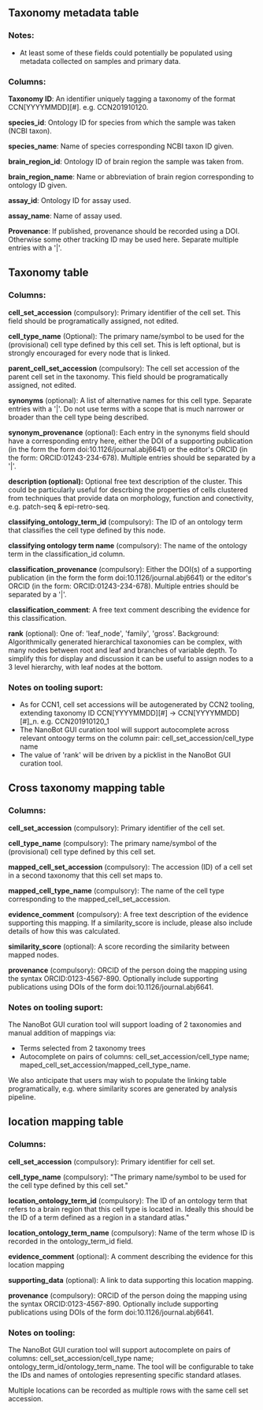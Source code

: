## Taxonomy metadata table

### Notes:
* At least some of these fields could potentially be populated using metadata collected on samples and primary data.

### Columns:

**Taxonomy ID**: An identifier uniquely tagging a taxonomy of the format CCN[YYYYMMDD][#]. e.g. CCN201910120.

**species_id**: Ontology ID for species from which the sample was taken (NCBI taxon).

**species_name**: Name of species corresponding NCBI taxon ID given.

**brain_region_id**: Ontology ID of brain region the sample was taken from.

**brain_region_name**: Name or abbreviation of brain region corresponding to ontology ID given.

**assay_id**: Ontology ID for assay used.

**assay_name**: Name of assay used.

**Provenance**: If published, provenance should be recorded using a DOI. Otherwise some other tracking ID may be used here. Separate multiple entries with a '|'.

## Taxonomy table


### Columns:

**cell_set_accession** (compulsory): Primary identifier of the cell set. This field should be programatically assigned, not edited.

**cell_type_name** (Optional): The primary name/symbol to be used for the (provisional) cell type defined by this cell set.  This is left optional, but is strongly encouraged for every node that is linked.

**parent_cell_set_accession** (compulsory): The cell set accession of the parent cell set in the taxonomy. This field should be programatically assigned, not edited.

**synonyms** (optional): A list of alternative names for this cell type. Separate entries with a '|'. Do not use terms with a scope that is much narrower or broader than the cell type being described.

**synonym_provenance** (optional): Each entry in the synonyms field should have a corresponding entry here,  either the DOI of a supporting publication (in the form the form doi:10.1126/journal.abj6641) or the editor's ORCID (in the form: ORCID:01243-234-678).  Multiple entries should be separated by a '|'.

**description (optional):** Optional free text description of the cluster.  This could be particularly useful for descrbing the properties of cells clustered from techniques that provide data on morphology, function and conectivity, e.g. patch-seq & epi-retro-seq.

**classifying_ontology_term_id** (compulsory): The ID of an ontology term that classifies the cell type defined by this node.

**classifying ontology term name** (compulsory): The name of the ontology term in the classification_id column.

**classification_provenance** (compulsory): Either the DOI(s) of a supporting publication (in the form the form doi:10.1126/journal.abj6641) or the editor's ORCID (in the form: ORCID:01243-234-678).  Multiple entries should be separated by a '|'.

**classification_comment**: A free text comment describing the evidence for this classification.

**rank** (optional): One of: 'leaf_node', 'family', 'gross'.  Background: Algorithmically generated hierarchical taxonomies can be complex, with many nodes between root and leaf and branches of variable depth. To simplify this for display and discussion it can be useful to assign nodes to a 3 level hierarchy, with leaf nodes at the bottom.

### Notes on tooling suport: 

* As for CCN1, cell set accessions will be autogenerated by CCN2 tooling, extending taxonomy ID CCN[YYYYMMDD][#] -> CCN[YYYYMMDD][#]\_n. e.g.  CCN201910120\_1
* The NanoBot GUI curation tool will support autocomplete across relevant ontoogy terms on the column pair: cell_set_accession/cell_type name
* The value of 'rank' will be driven by a picklist in the NanoBot GUI curation tool.

## Cross taxonomy mapping table

### Columns:

**cell_set_accession** (compulsory): Primary identifier of the cell set.

**cell_type_name** (compulsory): The primary name/symbol of the (provisional) cell type defined by this cell set.

**mapped_cell_set_accession** (compulsory): The accession (ID) of a cell set in a second taxonomy that this cell set maps to.

**mapped_cell_type_name** (compulsory): The name of the cell type corresponding to the mapped_cell_set_accession.

**evidence_comment** (compulsory): A free text description of the evidence supporting this mapping. If a similarity_score is include, please also include details of how this was calculated.

**similarity_score** (optional): A score recording the similarity between mapped nodes.

**provenance** (compulsory): ORCID of the person doing the mapping using the syntax ORCID:0123-4567-890. Optionally include supporting publications using DOIs of the form doi:10.1126/journal.abj6641.

### Notes on tooling suport: 

The NanoBot GUI curation tool will support loading of 2 taxonomies and manual addition of mappings via:
* Terms selected from 2 taxonomy trees
* Autocomplete on pairs of columns: cell_set_accession/cell_type name; maped_cell_set_accession/mapped_cell_type_name.

We also anticipate that users may wish to populate the linking table programatically, e.g. where similarity scores are generated by analysis pipeline.

## location mapping table

### Columns:

**cell_set_accession** (compulsory): Primary identifier for cell set.

**cell_type_name** (compulsory): "The primary name/symbol to be used for the cell type defined by this cell set."

**location_ontology_term_id** (compulsory): The ID of an ontology term that refers to a brain region that this cell type is located in. Ideally this should be the ID of a term defined as a region in a standard atlas."

**location_ontology_term_name** (compulsory): Name of the term whose ID is recorded in the ontology_term_id field.

**evidence_comment** (optional): A comment describing the evidence for this location mapping

**supporting_data** (optional): A link to data supporting this location mapping.

**provenance** (compulsory): ORCID of the person doing the mapping using the syntax ORCID:0123-4567-890. Optionally include supporting publications using DOIs of the form doi:10.1126/journal.abj6641.

### Notes on tooling:

The NanoBot GUI curation tool will support autocomplete on pairs of columns: cell_set_accession/cell_type name; ontology_term_id/ontology_term_name. The tool will be configurable to take the IDs and names of ontologies representing specific standard atlases.

Multiple locations can be recorded as multiple rows with the same cell set accession.
